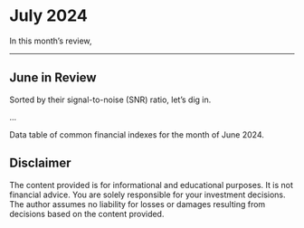 # July 2024

>

In this month’s review, 

---

## June in Review

Sorted by their signal-to-noise (SNR) ratio, let’s dig in.

...

Data table of common financial indexes for the month of June 2024.

## Disclaimer

The content provided is for informational and educational purposes. It is not financial advice. You are solely responsible for your investment decisions. The author assumes no liability for losses or damages resulting from decisions based on the content provided.
